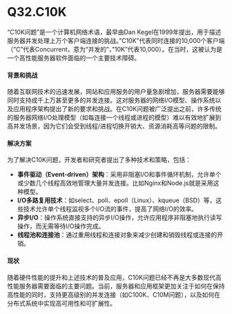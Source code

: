 # Q32.C10K

“C10K问题”是一个计算机网络术语，最早由Dan Kegel在1999年提出，用于描述服务器并发处理上万个客户端连接的挑战。”C10K”代表同时连接的10,000个客户端（”C”代表Concurrent，意为“并发的”，”10K”代表10,000）。在当时，这被认为是一个高性能服务器软件面临的一个主要技术障碍。

#### 背景和挑战

随着互联网技术的迅速发展，网站和应用服务的用户量急剧增加，服务器需要能够同时支持成千上万甚至更多的并发连接。这对服务器的网络I/O模型、操作系统以及应用程序架构提出了新的要求和挑战。在C10K问题被广泛提出之前，许多传统的服务器网络I/O处理模型（如每连接一个线程或进程的模型）难以有效地扩展到高并发场景，因为它们会受到线程/进程切换开销大、资源消耗高等问题的限制。

#### 解决方案

为了解决C10K问题，开发者和研究者提出了多种技术和策略，包括：

- **事件驱动（Event-driven）架构**：采用非阻塞I/O和事件循环机制，允许单个或少数几个线程高效地管理大量并发连接。比如Nginx和Node.js就是采用这种模型。
- **I/O多路复用技术**：如select、poll、epoll（Linux）、kqueue（BSD）等，这些技术允许单个线程监视多个I/O流的事件，提高了网络I/O的效率。
- **异步I/O**：操作系统直接支持的异步I/O操作，允许应用程序非阻塞地执行读写操作，而无需等待I/O操作完成。
- **线程池和连接池**：通过重用线程和连接对象来减少创建和销毁线程或连接的开销。

#### 现状

随着硬件性能的提升和上述技术的普及应用，C10K问题已经不再是大多数现代高性能服务器需要面临的主要问题。当前，服务器和应用框架更加关注于如何在保持高性能的同时，支持更高级别的并发连接（如C100K、C10M问题），以及如何在分布式系统中实现高可用性和可扩展性。